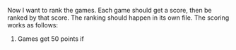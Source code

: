 Now I want to rank the games. Each game should get a score, then be ranked by that score. The ranking should happen in its own file. The scoring works as follows:
1. Games get 50 points if 